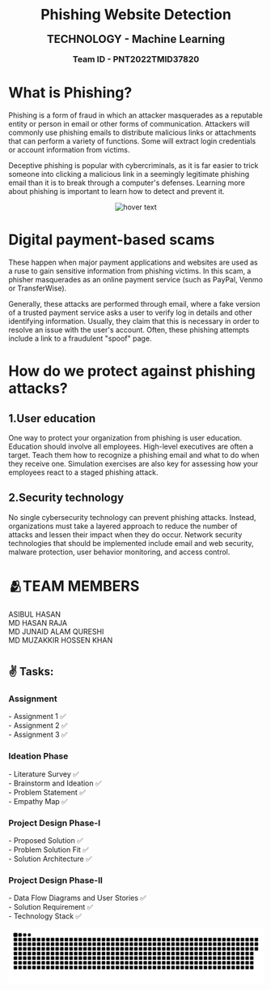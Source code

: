 <h1 align="center" style="margin-top: 0px;">  Phishing Website Detection </h1>
<h2 align="center" style="margin-top: 0px;"> TECHNOLOGY - Machine Learning </h2>
<h3 align="center" style="margin-top: 0px;"> Team ID - PNT2022TMID37820 </h3>

# What is Phishing?

Phishing is a form of fraud in which an attacker masquerades as a reputable entity or person in email or other forms of communication. Attackers will commonly use phishing emails to distribute malicious links or attachments that can perform a variety of functions. Some will extract login credentials or account information from victims.

Deceptive phishing is popular with cybercriminals, as it is far easier to trick someone into clicking a malicious link in a seemingly legitimate phishing email than it is to break through a computer's defenses. Learning more about phishing is important to learn how to detect and prevent it.

<p align="center">
  <img src="https://www.wizlynxgroup.com/news/wp-content/uploads/2020/08/test2-1024x288.jpg" width="350" title="hover text">
</p>

# Digital payment-based scams

These happen when major payment applications and websites are used as a ruse to gain sensitive information from phishing victims. In this scam, a phisher masquerades as an online payment service (such as PayPal, Venmo or TransferWise).

Generally, these attacks are performed through email, where a fake version of a trusted payment service asks a user to verify log in details and other identifying information. Usually, they claim that this is necessary in order to resolve an issue with the user's account. Often, these phishing attempts include a link to a fraudulent "spoof" page.

# How do we protect against phishing attacks?

<h2> 1.User education </h2>
One way to protect your organization from phishing is user education. Education should involve all employees. High-level executives are often a target. Teach them how to recognize a phishing email and what to do when they receive one. Simulation exercises are also key for assessing how your employees react to a staged phishing attack.

<h2> 2.Security technology </h2>
No single cybersecurity technology can prevent phishing attacks. Instead, organizations must take a layered approach to reduce the number of attacks and lessen their impact when they do occur. Network security technologies that should be implemented include email and web security, malware protection, user behavior monitoring, and access control.

# 🫂TEAM MEMBERS
 ASIBUL HASAN<br>
 MD HASAN RAJA<br>
 MD JUNAID ALAM QURESHI<br>
 MD MUZAKKIR HOSSEN KHAN
 
 # <h2>✌️ Tasks: </h2> 
<h3> Assignment </h3> 
- Assignment 1 ✅<br>
- Assignment 2 ✅ <br>
- Assignment 3 ✅ <br>  
<h3> Ideation Phase </h3> 
- Literature Survey ✅<br>
- Brainstorm and Ideation ✅<br>
- Problem Statement ✅<br>
- Empathy Map ✅<br>
<h3> Project Design Phase-I </h3> 
- Proposed Solution ✅<br>
- Problem Solution Fit ✅<br>
- Solution Architecture ✅<br>
<h3> Project Design Phase-II </h3> 
- Data Flow Diagrams and User Stories ✅<br>
- Solution Requirement ✅<br>
- Technology Stack ✅<br>

![Snake animation](https://github.com/gogulkrish/snak-/blob/main/rafaballerini-output/github-contribution-grid-snake.svg)

